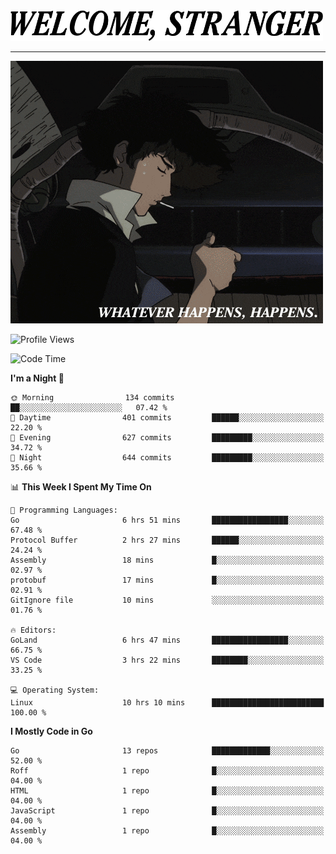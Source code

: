 <picture>
  <source media="(prefers-color-scheme: dark)" srcset="./headers/welcome_white.png">
  <img alt="WELCOME, STRANGER" src="./headers/welcome.png" width="500">
</picture>

<hr>

![Whatever happens, happens](./whatever_happens.gif)

![Profile Views](https://komarev.com/ghpvc/?username=darleet&color=blue)

<!--START_SECTION:waka-->
![Code Time](http://img.shields.io/badge/Code%20Time-95%20hrs%2051%20mins-blue)

**I'm a Night 🦉** 

```text
🌞 Morning                134 commits         ██░░░░░░░░░░░░░░░░░░░░░░░   07.42 % 
🌆 Daytime                401 commits         ██████░░░░░░░░░░░░░░░░░░░   22.20 % 
🌃 Evening                627 commits         █████████░░░░░░░░░░░░░░░░   34.72 % 
🌙 Night                  644 commits         █████████░░░░░░░░░░░░░░░░   35.66 % 
```


📊 **This Week I Spent My Time On** 

```text
💬 Programming Languages: 
Go                       6 hrs 51 mins       █████████████████░░░░░░░░   67.48 % 
Protocol Buffer          2 hrs 27 mins       ██████░░░░░░░░░░░░░░░░░░░   24.24 % 
Assembly                 18 mins             █░░░░░░░░░░░░░░░░░░░░░░░░   02.97 % 
protobuf                 17 mins             █░░░░░░░░░░░░░░░░░░░░░░░░   02.91 % 
GitIgnore file           10 mins             ░░░░░░░░░░░░░░░░░░░░░░░░░   01.76 % 

🔥 Editors: 
GoLand                   6 hrs 47 mins       █████████████████░░░░░░░░   66.75 % 
VS Code                  3 hrs 22 mins       ████████░░░░░░░░░░░░░░░░░   33.25 % 

💻 Operating System: 
Linux                    10 hrs 10 mins      █████████████████████████   100.00 % 
```

**I Mostly Code in Go** 

```text
Go                       13 repos            █████████████░░░░░░░░░░░░   52.00 % 
Roff                     1 repo              █░░░░░░░░░░░░░░░░░░░░░░░░   04.00 % 
HTML                     1 repo              █░░░░░░░░░░░░░░░░░░░░░░░░   04.00 % 
JavaScript               1 repo              █░░░░░░░░░░░░░░░░░░░░░░░░   04.00 % 
Assembly                 1 repo              █░░░░░░░░░░░░░░░░░░░░░░░░   04.00 % 
```




<!--END_SECTION:waka-->
